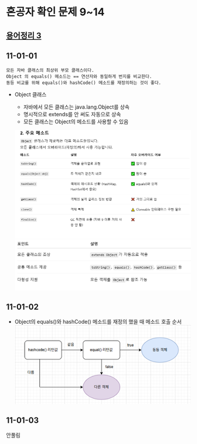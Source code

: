 # 혼공자 확인 문제 9~14

## [용어정리 3]()  

## 11-01-01
```
모든 자바 클래스의 최상위 부모 클래스이다.
Object 의 equals() 메소드는 == 연산자와 동일하게 번지를 비교한다.
동등 비교를 위해 equals()와 hashCode() 메소드를 재정의하는 것이 좋다.
```
- Object 클래스
  - 자바에서 모든 클래스는 java.lang.Object를 상속
  - 명시적으로 extends를 안 써도 자동으로 상속
  - 모든 클래스는 Object의 메소드를 사용할 수 있음
  
  ![alt text](img/image-62.png)
  ![alt text](img/image-63.png)

## 11-01-02
- Object의 equals()와 hashCode() 메소드를 재정의 했을 때 메소드 호출 순서
![alt text](img/image-64.png)

## 11-01-03
안풀림